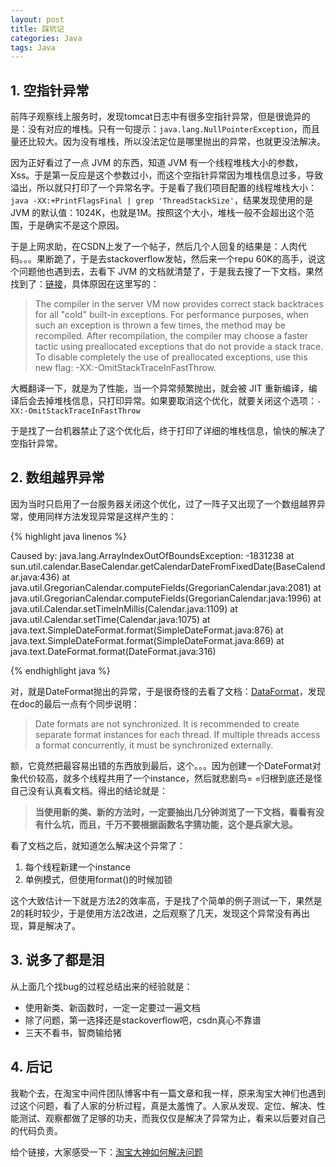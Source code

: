 ```yaml
---
layout: post
title: 踩坑记
categories: Java
tags: Java
---
```


## 1. 空指针异常

前阵子观察线上服务时，发现tomcat日志中有很多空指针异常，但是很诡异的是：没有对应的堆栈。只有一句提示：```java.lang.NullPointerException```，而且量还比较大。因为没有堆栈，所以没法定位是哪里抛出的异常，也就更没法解决。

因为正好看过了一点 JVM 的东西，知道 JVM 有一个线程堆栈大小的参数，Xss。于是第一反应是这个参数过小，而这个空指针异常因为堆栈信息过多，导致溢出，所以就只打印了一个异常名字。于是看了我们项目配置的线程堆栈大小：```java -XX:+PrintFlagsFinal | grep 'ThreadStackSize'```，结果发现使用的是 JVM 的默认值：1024K，也就是1M。按照这个大小，堆栈一般不会超出这个范围，于是确实不是这个原因。

于是上网求助，在CSDN上发了一个帖子，然后几个人回复的结果是：人肉代码。。。果断跪了，于是去stackoverflow发帖，然后来一个repu 60K的高手，说这个问题他也遇到去，去看下 JVM 的文档就清楚了，于是我去搜了一下文档，果然找到了：[链接](http://www.oracle.com/technetwork/java/javase/relnotes-139183.html)，具体原因在这里写的：

> The compiler in the server VM now provides correct stack backtraces for all "cold" built-in exceptions. For performance purposes, when such an exception is thrown a few times, the method may be recompiled. After recompilation, the compiler may choose a faster tactic using preallocated exceptions that do not provide a stack trace. To disable completely the use of preallocated exceptions, use this new flag: -XX:-OmitStackTraceInFastThrow.

大概翻译一下，就是为了性能，当一个异常频繁抛出，就会被 JIT 重新编译，编译后会去掉堆栈信息，只打印异常。如果要取消这个优化，就要关闭这个选项：```-XX:-OmitStackTraceInFastThrow```

于是找了一台机器禁止了这个优化后，终于打印了详细的堆栈信息，愉快的解决了空指针异常。

## 2. 数组越界异常

因为当时只启用了一台服务器关闭这个优化，过了一阵子又出现了一个数组越界异常，使用同样方法发现异常是这样产生的：

{% highlight java linenos %}

Caused by: java.lang.ArrayIndexOutOfBoundsException: -1831238
    at sun.util.calendar.BaseCalendar.getCalendarDateFromFixedDate(BaseCalendar.java:436)
    at java.util.GregorianCalendar.computeFields(GregorianCalendar.java:2081)
    at java.util.GregorianCalendar.computeFields(GregorianCalendar.java:1996)
    at java.util.Calendar.setTimeInMillis(Calendar.java:1109)
    at java.util.Calendar.setTime(Calendar.java:1075)
    at java.text.SimpleDateFormat.format(SimpleDateFormat.java:876)
    at java.text.SimpleDateFormat.format(SimpleDateFormat.java:869)
    at java.text.DateFormat.format(DateFormat.java:316)
    
{% endhighlight java %}

对，就是DateFormat抛出的异常，于是很奇怪的去看了文档：[DataFormat](http://download.oracle.com/javase/6/docs/api/java/text/SimpleDateFormat.html)，发现在doc的最后一点有个同步说明：

> Date formats are not synchronized. It is recommended to create separate format instances for each thread. If multiple threads access a format concurrently, it must be synchronized externally.

额，它竟然把最容易出错的东西放到最后，这个。。。因为创建一个DateFormat对象代价较高，就多个线程共用了一个instance，然后就悲剧鸟= =归根到底还是怪自己没有认真看文档。得出的结论就是：

> **当使用新的类、新的方法时，一定要抽出几分钟浏览了一下文档，看看有没有什么坑，而且，千万不要根据函数名字猜功能，这个是兵家大忌。**

看了文档之后，就知道怎么解决这个异常了：

1. 每个线程新建一个instance
2. 单例模式，但使用format()的时候加锁

这个大致估计一下就是方法2的效率高，于是找了个简单的例子测试一下，果然是2的耗时较少，于是使用方法2改进，之后观察了几天，发现这个异常没有再出现，算是解决了。

## 3. 说多了都是泪

从上面几个找bug的过程总结出来的经验就是：

* 使用新类、新函数时，一定一定要过一遍文档
* 除了问题，第一选择还是stackoverflow吧，csdn真心不靠谱
* 三天不看书，智商输给猪

## 4. 后记

我勒个去，在淘宝中间件团队博客中有一篇文章和我一样，原来淘宝大神们也遇到过这个问题，看了人家的分析过程，真是太羞愧了。人家从发现、定位、解决、性能测试、观察都做了足够的功夫，而我仅仅是解决了异常为止，看来以后要对自己的代码负责。

给个链接，大家感受一下：[淘宝大神如何解决问题](http://jm-blog.aliapp.com/?p=1036)
